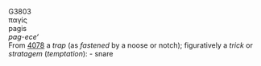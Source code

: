 <body>
  <p>G3803<br>  παγίς  <br> pagis  <br><i>pag-ece‘ </i><br>From <a href="g4078.htm">4078</a>  a <i>trap</i> (as <i>fastened</i> by a noose or notch); figuratively a <i>trick</i> or <i>stratagem</i> (<i>temptation</i>): - snare<br></p>
 </body>
